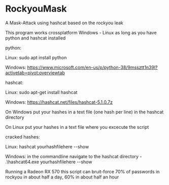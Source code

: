 # RockyouMask
A Mask-Attack using hashcat based on the rockyou leak

This program works crossplatform Windows - Linux as long as you have python and hashcat installed



python:
  
Linux: sudo apt install python
  
Windows: https://www.microsoft.com/en-us/p/python-38/9mssztt1n39l?activetab=pivot:overviewtab



hashcat:
  
Linux: sudo apt-get install hashcat
  
Windows: https://hashcat.net/files/hashcat-5.1.0.7z



On Windows put your hashes in a text file (one hash per line) in the hashcat directory

On Linux put your hashes in a text file where you excecute the script



cracked hashes:

Linux: hashcat yourhashfilehere --show

Windows: in the commandline navigate to the hashcat directory - .\hashcat64.exe yourhashfilehere --show



Running a Radeon RX 570 this script can bruit-force 70% of passwords in rockyou in about half a day, 60% in about half an hour
